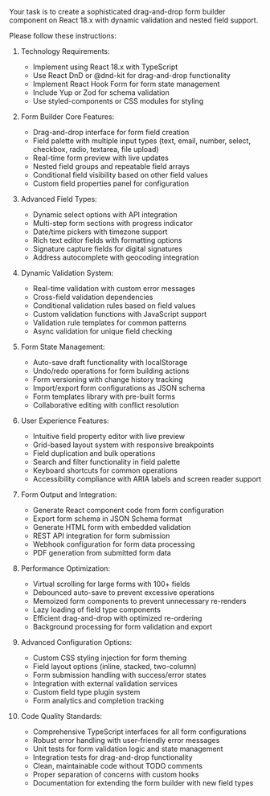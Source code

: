 Your task is to create a sophisticated drag-and-drop form builder component on React 18.x with dynamic validation and nested field support.

Please follow these instructions:

1. Technology Requirements:
   - Implement using React 18.x with TypeScript
   - Use React DnD or @dnd-kit for drag-and-drop functionality
   - Implement React Hook Form for form state management
   - Include Yup or Zod for schema validation
   - Use styled-components or CSS modules for styling

2. Form Builder Core Features:
   - Drag-and-drop interface for form field creation
   - Field palette with multiple input types (text, email, number, select, checkbox, radio, textarea, file upload)
   - Real-time form preview with live updates
   - Nested field groups and repeatable field arrays
   - Conditional field visibility based on other field values
   - Custom field properties panel for configuration

3. Advanced Field Types:
   - Dynamic select options with API integration
   - Multi-step form sections with progress indicator
   - Date/time pickers with timezone support
   - Rich text editor fields with formatting options
   - Signature capture fields for digital signatures
   - Address autocomplete with geocoding integration

4. Dynamic Validation System:
   - Real-time validation with custom error messages
   - Cross-field validation dependencies
   - Conditional validation rules based on field values
   - Custom validation functions with JavaScript support
   - Validation rule templates for common patterns
   - Async validation for unique field checking

5. Form State Management:
   - Auto-save draft functionality with localStorage
   - Undo/redo operations for form building actions
   - Form versioning with change history tracking
   - Import/export form configurations as JSON schema
   - Form templates library with pre-built forms
   - Collaborative editing with conflict resolution

6. User Experience Features:
   - Intuitive field property editor with live preview
   - Grid-based layout system with responsive breakpoints
   - Field duplication and bulk operations
   - Search and filter functionality in field palette
   - Keyboard shortcuts for common operations
   - Accessibility compliance with ARIA labels and screen reader support

7. Form Output and Integration:
   - Generate React component code from form configuration
   - Export form schema in JSON Schema format
   - Generate HTML form with embedded validation
   - REST API integration for form submission
   - Webhook configuration for form data processing
   - PDF generation from submitted form data

8. Performance Optimization:
   - Virtual scrolling for large forms with 100+ fields
   - Debounced auto-save to prevent excessive operations
   - Memoized form components to prevent unnecessary re-renders
   - Lazy loading of field type components
   - Efficient drag-and-drop with optimized re-ordering
   - Background processing for form validation and export

9. Advanced Configuration Options:
   - Custom CSS styling injection for form theming
   - Field layout options (inline, stacked, two-column)
   - Form submission handling with success/error states
   - Integration with external validation services
   - Custom field type plugin system
   - Form analytics and completion tracking

10. Code Quality Standards:
    - Comprehensive TypeScript interfaces for all form configurations
    - Robust error handling with user-friendly error messages
    - Unit tests for form validation logic and state management
    - Integration tests for drag-and-drop functionality
    - Clean, maintainable code without TODO comments
    - Proper separation of concerns with custom hooks
    - Documentation for extending the form builder with new field types